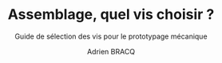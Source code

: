 ---
layout: documentation
hide_hero: false
hero_image: image.jpg
hero_darken: true
image: image.jpg
component_toc: true
doc_header: true
type: tuto

title: Assemblage, quel vis choisir ?
subtitle: Guide de sélection des vis pour le prototypage mécanique
description: Guide de sélection des vis pour le prototypage mécanique (impression 3D, découpe laser)
    
external_link: https://makerspace-amiens.fr/fab-additive/docs/tutorials/tuto-vis
  
todo: 10
author: Adrien BRACQ
---